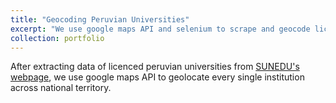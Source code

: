 ```yaml
---
title: "Geocoding Peruvian Universities"
excerpt: "We use google maps API and selenium to scrape and geocode licenced universities<br/><img src='/images/SUNEDU.png'>"
collection: portfolio
---
```


After extracting data of licenced peruvian universities from [SUNEDU's webpage](https://www.sunedu.gob.pe/universidades-publicas/), we use google maps API to geolocate every single institution across national territory.
